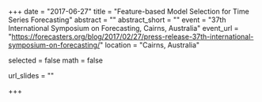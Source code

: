 +++
date = "2017-06-27"
title = "Feature-based Model Selection for Time Series Forecasting"
abstract = ""
abstract_short = ""
event = "37th International Symposium on Forecasting, Cairns, Australia"
event_url = "https://forecasters.org/blog/2017/02/27/press-release-37th-international-symposium-on-forecasting/"
location = "Cairns, Australia"

selected = false
math = false

url_slides = ""

+++
